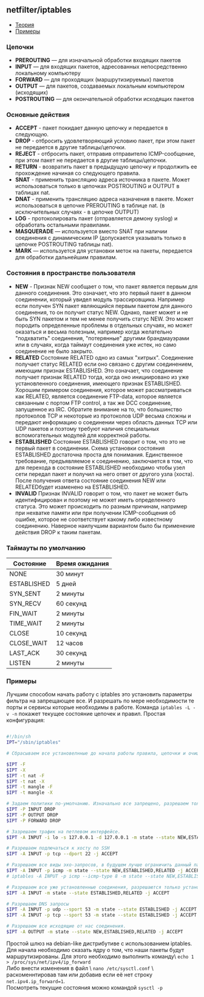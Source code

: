 ## netfilter/iptables

- [Теория](#Цепочки)
- [Примеры](#Примеры)

### Цепочки

- **PREROUTING** — для изначальной обработки входящих пакетов
- **INPUT** — для входящих пакетов, адресованных непосредственно локальному компьютеру
- **FORWARD** — для проходящих (маршрутизируемых) пакетов
- **OUTPUT** — для пакетов, создаваемых локальным компьютером (исходящих)
- **POSTROUTING** — для окончательной обработки исходящих пакетов

### Основные действия

- **ACCEPT** - пакет покидает данную цепочку и передается в следующую.
- **DROP** - отбросить удовлетворяющий условию пакет, при этом пакет не передается в другие таблицы/цепочки.
- **REJECT** - отбросить пакет, отправив отправителю ICMP-сообщение, при этом пакет не передается в другие таблицы/цепочки.
- **RETURN** - возвратить пакет в предыдущую цепочку и продолжить ее прохождение начиная со следующего правила.
- **SNAT** - применить трансляцию адреса источника в пакете. Может использоваться только в цепочках POSTROUTING и OUTPUT в таблицах nat.
- **DNAT** - применить трансляцию адреса назначения в пакете. Может использоваться в цепочке PREROUTING в таблице nat. (в исключительных случаях - в цепочке OUTPUT)
- **LOG** - протоколировать пакет (отправляется демону syslog) и обработать остальными правилами.
- **MASQUERADE** — используется вместо SNAT при наличии соединения с динамическим IP (допускается указывать только в цепочке POSTROUTING таблицы nat).
- **MARK** — используется для установки меток на пакеты, передается для обработки дальнейшим правилам.

### Состояния в пространстве пользователя

- **NEW** - Признак NEW сообщает о том, что пакет является первым для данного соединения. Это означает, что это первый пакет в данном соединении, который увидел модуль трассировщика. Например если получен SYN пакет являющийся первым пакетом для данного соединения, то он получит статус NEW. Однако, пакет может и не быть SYN пакетом и тем не менее получить статус NEW. Это может породить определенные проблемы в отдельных случаях, но может оказаться и весьма полезным, например когда желательно "подхватить" соединения, "потерянные" другими брандмауэрами или в случаях, когда таймаут соединения уже истек, но само соединение не было закрыто.
- **RELATED** Состояние RELATED одно из самых "хитрых". Соединение получает статус RELATED если оно связано с другим соединением, имеющим признак ESTABLISHED. Это означает, что соединение получает признак RELATED тогда, когда оно инициировано из уже установленного соединения, имеющего признак ESTABLISHED. Хорошим примером соединения, которое может рассматриваться как RELATED, является соединение FTP-data, которое является связанным с портом FTP control, а так же DCC соединение, запущенное из IRC. Обратите внимание на то, что большинство протоколов TCP и некоторые из протоколов UDP весьма сложны и передают информацию о соединении через область данных TCP или UDP пакетов и поэтому требуют наличия специальных вспомогательных модулей для корректной работы.
- **ESTABLISHED** Состояние ESTABLISHED говорит о том, что это не первый пакет в соединении. Схема установки состояния ESTABLISHED достаточна проста для понимания. Единственное требование, предъявляемое к соединению, заключается в том, что для перехода в состояние ESTABLISHED необходимо чтобы узел сети передал пакет и получил на него ответ от другого узла (хоста). После получения ответа состояние соединения NEW или RELATEDбудет изаменено на ESTABLISHED.
- **INVALID** Признак INVALID говорит о том, что пакет не может быть идентифицирован и поэтому не может иметь определенного статуса. Это может происходить по разным причинам, например при нехватке памяти или при получении ICMP-сообщения об ошибке, которое не соответствует какому либо известному соединению. Наверное наилучшим вариантом было бы применение действия DROP к таким пакетам.

### Таймауты по умолчанию

| Состояние | Время ожидания |
|-----------|----------------|
| NONE | 30 минут |
| ESTABLISHED | 5 дней |
| SYN_SENT | 2 минуты |
| SYN_RECV | 60 секунд |
| FIN_WAIT | 2 минуты |
| TIME_WAIT | 2 минуты |
| CLOSE	 | 10 секунд |
| CLOSE_WAIT | 12 часов |
| LAST_ACK | 30 секунд |
| LISTEN | 2 минуты |


### Примеры

Лучшим способом начать работу с iptables это установить параметры фильтра на запрещающее все. И разрешать по мере необходимости те порты и сервисы которые необходимы в работе. Команда ```iptables -L -v -n``` покажет текущее состояние цепочек и правил.
Простая конфигурация:

```bash

#!/bin/sh
IPT="/sbin/iptables"

# Сбрасываем все установелнные до начала работы правила, цепочки и очищаем таблицу NAT

$IPT -F
$IPT -X
$IPT -t nat -F
$IPT -t nat -X
$IPT -t mangle -F
$IPT -t mangle -X

# Задаем политики по-умолчанию. Изначально все запрещено, разрешаем только то что необходимо. 
$IPT -P INPUT DROP
$IPT -P OUTPUT DROP
$IPT -P FORWARD DROP

# Зазрешаем трафик на петлевом интерфейсе.
$IPT -A INPUT -i lo -s 127.0.0.1 -d 127.0.0.1 -m state --state NEW,ESTABLISHED,RELATED -j ACCEPT

# Разрешаем подлючаться к хосту по SSH
$IPT -A INPUT -p tcp --dport 22 -j ACCEPT

# Разрешаем все виды эхо-запросов, в будущем лучше ограничить данный параметр только необходимыми пакетами.
$IPT -A INPUT -p icmp -m state --state NEW,ESTABLISHED,RELATED -j ACCEPT
# iptables -A INPUT -p icmp --icmp-type 8 -m state --state NEW,ESTABLISHED,RELATED -j ACCEPT

# Разрешаем все уже установленные соединения, разрешаются только установленные не новые.
$IPT -A INPUT -m state --state ESTABLISHED,RELATED -j ACCEPT

# Разрешаем DNS запросы
$IPT -A INPUT -p udp --sport 53 -m state --state ESTABLISHED -j ACCEPT
$IPT -A INPUT -p tcp --sport 53 -m state --state ESTABLISHED -j ACCEPT

# Разрешаем все исходящие от нас соединения.
$IPT -A OUTPUT -m state --state NEW,ESTABLISHED,RELATED -j ACCEPT

```

Простой шлюз на debian-like дистрибутиве с использованием iptables. Для начала необходимо сказать ядру о том, что наши пакеты будут маршрутизированы. Для этого необходимо выполнить команду\ ``` echo 1 > /proc/sys/net/ipv4/ip_forward ``` \
Либо внести изменения в файл \ ```nano /etc/sysctl.conf``` \ раскоменнтировав там или добавив если её нет строку ```net.ipv4.ip_forward=1```. \
Посмотреть текущие состояния можно командой ```sysctl -p```
